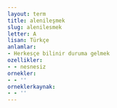 ```yaml
---
layout: term
title: alenileşmek
slug: alenilesmek
letter: A
lisan: Türkçe
anlamlar:
- Herkesçe bilinir duruma gelmek
ozellikler:
- - nesnesiz
ornekler:
- - ''
orneklerkaynak:
- - ''
---
```

